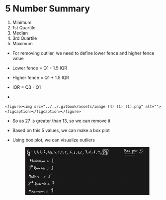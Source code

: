 # 5 Number Summary

1. Minimum
2. 1st Quartile
3. Median
4. 3rd Quartile
5. Maximum

* For removing outlier, we need to define lower fence and higher fence value
* Lower fence = Q1 - 1.5 IQR
* Higher fence = Q1 + 1.5 IQR
* IQR = Q3 - Q1



*

    <figure><img src="../../.gitbook/assets/image (4) (1) (1).png" alt=""><figcaption></figcaption></figure>
* So as 27 is greater than 13, so we can remove it
* Based on this 5 values, we can make a box plot
*   Using box plot, we can visualize outliers

    <figure><img src="../../.gitbook/assets/image (5) (1) (1).png" alt=""><figcaption></figcaption></figure>
